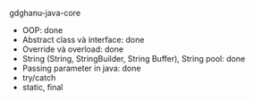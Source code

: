 gdghanu-java-core
- OOP: done
- Abstract class và interface: done
- Override và overload: done
- String (String, StringBuilder, String Buffer), String pool: done
- Passing parameter in java: done
- try/catch
- static, final
